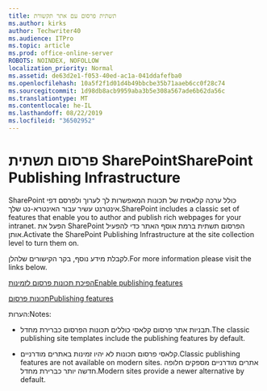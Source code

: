 ```yaml
---
title: תשתית פרסום עם אתר תקשורת
ms.author: kirks
author: Techwriter40
ms.audience: ITPro
ms.topic: article
ms.prod: office-online-server
ROBOTS: NOINDEX, NOFOLLOW
localization_priority: Normal
ms.assetid: de63d2e1-f053-40ed-ac1a-041ddafefba0
ms.openlocfilehash: 10a5f2f1d01d4b49bbcbe35b71aaeb6cc0f28c74
ms.sourcegitcommit: 1d98db8acb9959aba3b5e308a567ade6b62da56c
ms.translationtype: MT
ms.contentlocale: he-IL
ms.lasthandoff: 08/22/2019
ms.locfileid: "36502952"
---
```

# <a name="sharepoint-publishing-infrastructure"></a><span data-ttu-id="41a75-102">פרסום תשתית SharePoint</span><span class="sxs-lookup"><span data-stu-id="41a75-102">SharePoint Publishing Infrastructure</span></span>


<span data-ttu-id="41a75-103">SharePoint כולל ערכה קלאסית של תכונות המאפשרות לך לערוך ולפרסם דפי אינטרנט עשיר עבור האינטרא-נט שלך.</span><span class="sxs-lookup"><span data-stu-id="41a75-103">SharePoint includes a classic set of features that enable you to author and publish rich webpages for your intranet.</span></span> <span data-ttu-id="41a75-104">הפעל את SharePoint הפרסום תשתית ברמת אוסף האתר כדי להפעיל אותן.</span><span class="sxs-lookup"><span data-stu-id="41a75-104">Activate the SharePoint Publishing Infrastructure at the site collection level to turn them on.</span></span>

<span data-ttu-id="41a75-105">לקבלת מידע נוסף, בקר הקישורים שלהלן.</span><span class="sxs-lookup"><span data-stu-id="41a75-105">For more information please visit the links below.</span></span>

[<span data-ttu-id="41a75-106">הפיכת תכונות פרסום לזמינות</span><span class="sxs-lookup"><span data-stu-id="41a75-106">Enable publishing features</span></span>](https://support.office.com/article/Enable-publishing-features-479677A6-8B33-4AC7-907D-071C1C7E4518)

[<span data-ttu-id="41a75-107">תכונות פרסום</span><span class="sxs-lookup"><span data-stu-id="41a75-107">Publishing features</span></span>](https://support.office.com/article/Features-enabled-in-a-SharePoint-Online-publishing-site-3AB3810C-3C2C-4361-9D0E-0CBE666EA0B0?wt.mc_id=O365_Portal_MMaven#__toc336865553)

<span data-ttu-id="41a75-108">הערות:</span><span class="sxs-lookup"><span data-stu-id="41a75-108">Notes:</span></span>

- <span data-ttu-id="41a75-109">תבניות אתר פרסום קלאסי כוללים תכונות הפרסום כברירת מחדל.</span><span class="sxs-lookup"><span data-stu-id="41a75-109">The classic publishing site templates include the publishing features by default.</span></span>

- <span data-ttu-id="41a75-110">קלאסי פרסום תכונות לא יהיו זמינות באתרים מודרניים.</span><span class="sxs-lookup"><span data-stu-id="41a75-110">Classic publishing features are not available on modern sites.</span></span> <span data-ttu-id="41a75-111">אתרים מודרניים מספקים חלופה חדשה יותר כברירת מחדל.</span><span class="sxs-lookup"><span data-stu-id="41a75-111">Modern sites provide a newer alternative by default.</span></span>

